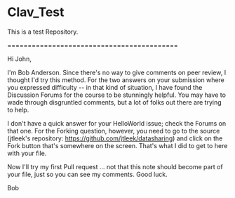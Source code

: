 Clav_Test
=========

This is a test Repository.

==========================================

Hi John,

I'm Bob Anderson. Since there's no way to give comments on peer review, I thought I'd try this method. For the two answers on your submission where you expressed difficulty -- in that kind of situation, I have found the Discussion Forums for the course to be stunningly helpful. You may have to wade through disgruntled comments, but a lot of folks out there are trying to help.

I don't have a quick answer for your HelloWorld issue; check the Forums on that one. For the Forking question, however, you need to go to the source (jtleek's repository: https://github.com/jtleek/datasharing) and click on the Fork button that's somewhere on the screen. That's what I did to get to here with your file.

Now I'll try my first Pull request ... not that this note should become part of your file, just so you can see my comments. Good luck.

Bob
